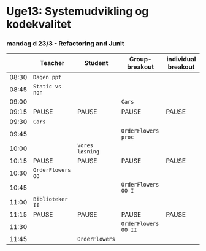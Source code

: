 # Uge13: Systemudvikling og kodekvalitet
### mandag d 23/3 - Refactoring and Junit

|     | Teacher |Student | Group-breakout |individual breakout |
| --- | ------- |------- | -------------- |------------------- |
| 08:30 |`Dagen ppt`       |        |                |                    | 
| 08:45 |`Static vs non`      |        |              |                    | 
| 09:00 |       |       | `Cars`                ||                     
| 09:15 |PAUSE       |  PAUSE      |PAUSE                |PAUSE                    |PAUSE 
| 09:30 |`Cars` |  | ||
| 09:45 | |  |`OrderFlowers proc` ||
| 10:00 | |`Vores løsning`  | | |
| 10:15 |PAUSE |PAUSE  |PAUSE |PAUSE |PAUSE
| 10:30 |`OrderFlowers OO` |  | | |
| 10:45 | |  |`OrderFlowers OO I` | |
| 11:00 |`Biblioteker II` | | | |
| 11:15 |PAUSE |PAUSE  |PAUSE |PAUSE |PAUSE
| 11:30 | |  |`OrderFlowers OO II` | |
| 11:45 | |`OrderFlowers`  | | |


